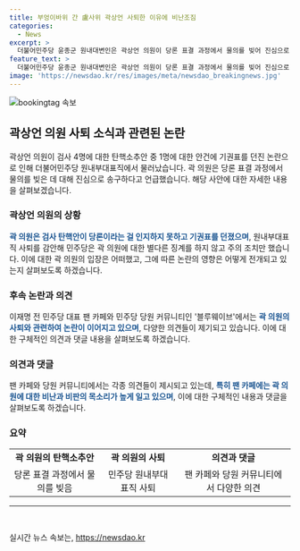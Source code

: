 ```yaml
---
title: 부엉이바위 간 盧사위 곽상언 사퇴한 이유에 비난조짐
categories:
  - News
excerpt: >
  더불어민주당 윤종군 원내대변인은 곽상언 의원이 당론 표결 과정에서 물의를 빚어 진심으로 송구하며 원내부대표직에서 물러난 것을 발표했다. 곽 의원은 검사 탄핵안이 민주당의 당론으로 인지하지 못하고 기권표를 던졌다. 이로 인해 민주당은 곽 의원을 별다른 징계 없이 주의 조치만 하기로 결정했다. 이에 대해 커뮤니티에서는 곽 의원의 행동을 비판하는 글이 올라오고 있다. 해당 게시글에는 징계와 탈당을 촉구하는 목소리도 함께 나오고 있다.
feature_text: >
  더불어민주당 윤종군 원내대변인은 곽상언 의원이 당론 표결 과정에서 물의를 빚어 진심으로 송구하며 원내부대표직에서 물러난 것을 발표했다. 곽 의원은 검사 탄핵안이 민주당의 당론으로 인지하지 못하고 기권표를 던졌다. 이로 인해 민주당은 곽 의원을 별다른 징계 없이 주의 조치만 하기로 결정했다. 이에 대해 커뮤니티에서는 곽 의원의 행동을 비판하는 글이 올라오고 있다. 해당 게시글에는 징계와 탈당을 촉구하는 목소리도 함께 나오고 있다.
image: 'https://newsdao.kr/res/images/meta/newsdao_breakingnews.jpg'
---
```


<p><img src="https://newsdao.kr/res/images/meta/newsdao_breakingnews.jpg" alt="bookingtag 속보" /></p>

<h2 data-ke-size="size26">곽상언 의원 사퇴 소식과 관련된 논란</h2>

<p data-ke-size="size16">곽상언 의원이 검사 4명에 대한 탄핵소추안 중 1명에 대한 안건에 기권표를 던진 논란으로 인해 더불어민주당 원내부대표직에서 물러났습니다. 곽 의원은 당론 표결 과정에서 물의를 빚은 데 대해 진심으로 송구하다고 언급했습니다. 해당 사안에 대한 자세한 내용을 살펴보겠습니다.</p>

<h3 data-ke-size="size21">곽상언 의원의 상황</h3>

<p data-ke-size="size16"><b><span style="color: #1a5490;">곽 의원은 검사 탄핵안이 당론이라는 걸 인지하지 못하고 기권표를 던졌으며</span></b>, 원내부대표직 사퇴를 감안해 민주당은 곽 의원에 대한 별다른 징계를 하지 않고 주의 조치만 했습니다. 이에 대한 곽 의원의 입장은 어떠했고, 그에 따른 논란의 영향은 어떻게 전개되고 있는지 살펴보도록 하겠습니다.</p>

<h3 data-ke-size="size21">후속 논란과 의견</h3>

<p data-ke-size="size16">이재명 전 민주당 대표 팬 카페와 민주당 당원 커뮤니티인 '블루웨이브'에서는 <b><span style="color: #1a5490;">곽 의원의 사퇴와 관련하여 논란이 이어지고 있으며</span></b>, 다양한 의견들이 제기되고 있습니다. 이에 대한 구체적인 의견과 댓글 내용을 살펴보도록 하겠습니다.</p>

<h3 data-ke-size="size21">의견과 댓글</h3>

<p data-ke-size="size16">팬 카페와 당원 커뮤니티에서는 각종 의견들이 제시되고 있는데, <b><span style="color: #1a5490;">특히 팬 카페에는 곽 의원에 대한 비난과 비판의 목소리가 높게 일고 있으며</span></b>, 이에 대한 구체적인 내용과 댓글을 살펴보도록 하겠습니다.</p>

<h3 data-ke-size="size21">요약</h3>

<table>
  <tr>
    <td style="text-align: center; height: 17px;"><b>곽 의원의 탄핵소추안</b></td>
    <td style="text-align: center; height: 17px;"><b>곽 의원의 사퇴</b></td>
    <td style="text-align: center; height: 17px;"><b>의견과 댓글</b></td>
  </tr>
  <tr>
    <td style="text-align: center;">당론 표결 과정에서 물의를 빚음</td>
    <td style="text-align: center;">민주당 원내부대표직 사퇴</td>
    <td style="text-align: center;">팬 카페와 당원 커뮤니티에서 다양한 의견</td>
  </tr>
</table>

<hr>

<p data-ke-size="size16">&nbsp;</p>
실시간 뉴스 속보는, <a href="https://newsdao.kr" rel="dofollow">https://newsdao.kr</a>


